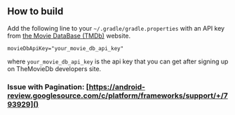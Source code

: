 ## How to build

Add the following line to your `~/.gradle/gradle.properties` with an
API key from [the Movie DataBase (TMDb)](https://www.themoviedb.org/documentation/api) website.

    movieDbApiKey="your_movie_db_api_key"
    
where `your_movie_db_api_key` is the api key that you can get after signing up on TheMovieDb developers site.

### Issue with Pagination: [https://android-review.googlesource.com/c/platform/frameworks/support/+/793929]()

